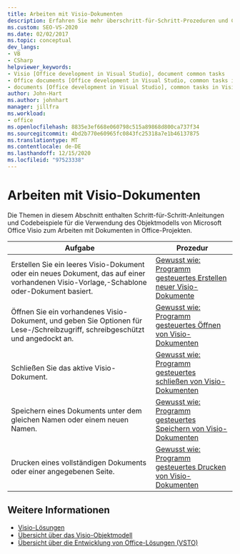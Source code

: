 ```yaml
---
title: Arbeiten mit Visio-Dokumenten
description: Erfahren Sie mehr überschritt-für-Schritt-Prozeduren und Codebeispiele für die Verwendung des Objektmodells von Microsoft Visio zum Arbeiten mit Dokumenten in Office-Projekten.
ms.custom: SEO-VS-2020
ms.date: 02/02/2017
ms.topic: conceptual
dev_langs:
- VB
- CSharp
helpviewer_keywords:
- Visio [Office development in Visual Studio], document common tasks
- Office documents [Office development in Visual Studio, common tasks in Visio
- documents [Office development in Visual Studio], common tasks in Visio
author: John-Hart
ms.author: johnhart
manager: jillfra
ms.workload:
- office
ms.openlocfilehash: 8835e3ef668e060798c515a89868d800ca737f34
ms.sourcegitcommit: 4bd2b770e60965fc0843fc25318a7e1b46137875
ms.translationtype: MT
ms.contentlocale: de-DE
ms.lasthandoff: 12/15/2020
ms.locfileid: "97523338"
---
```

# <a name="work-with-visio-documents"></a>Arbeiten mit Visio-Dokumenten
  Die Themen in diesem Abschnitt enthalten Schritt-für-Schritt-Anleitungen und Codebeispiele für die Verwendung des Objektmodells von Microsoft Office Visio zum Arbeiten mit Dokumenten in Office-Projekten.

|Aufgabe|Prozedur|
|----------|---------------|
|Erstellen Sie ein leeres Visio-Dokument oder ein neues Dokument, das auf einer vorhandenen Visio-Vorlage,-Schablone oder-Dokument basiert.|[Gewusst wie: Programm gesteuertes Erstellen neuer Visio-Dokumente](../vsto/how-to-programmatically-create-new-visio-documents.md)|
|Öffnen Sie ein vorhandenes Visio-Dokument, und geben Sie Optionen für Lese-/Schreibzugriff, schreibgeschützt und angedockt an.|[Gewusst wie: Programm gesteuertes Öffnen von Visio-Dokumenten](../vsto/how-to-programmatically-open-visio-documents.md)|
|Schließen Sie das aktive Visio-Dokument.|[Gewusst wie: Programm gesteuertes schließen von Visio-Dokumenten](../vsto/how-to-programmatically-close-visio-documents.md)|
|Speichern eines Dokuments unter dem gleichen Namen oder einem neuen Namen.|[Gewusst wie: Programm gesteuertes Speichern von Visio-Dokumenten](../vsto/how-to-programmatically-save-visio-documents.md)|
|Drucken eines vollständigen Dokuments oder einer angegebenen Seite.|[Gewusst wie: Programm gesteuertes Drucken von Visio-Dokumenten](../vsto/how-to-programmatically-print-visio-documents.md)|

## <a name="see-also"></a>Weitere Informationen
- [Visio-Lösungen](../vsto/visio-solutions.md)
- [Übersicht über das Visio-Objektmodell](../vsto/visio-object-model-overview.md)
- [Übersicht über die Entwicklung von Office-Lösungen &#40;VSTO&#41;](../vsto/office-solutions-development-overview-vsto.md)
